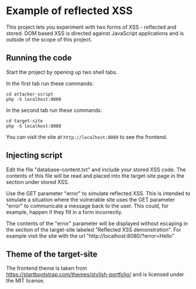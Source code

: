 # Example of reflected XSS

This project lets you experiment with two forms of XSS - reflected and stored.  DOM based XSS is directed against JavaScript applications and is outside of the scope of this project.

## Running the code

Start the project by opening up two shell tabs.

In the first tab run these commands:

    cd attacker-script
    php -S localhost:8000

In the second tab run these commands:

    cd target-site
    php -S localhost:8080

You can visit the site at `http://localhost:8080` to see the frontend.

## Injecting script

Edit the file "database-content.txt" and include your stored XSS code.  The contents of this file will be read and placed into the target-site page in the section under stored XSS.

Use the GET parameter "error" to simulate reflected XSS.  This is intended to simulate a situation where the vulnerable site uses the GET parameter "error" to communicate a message back to the user.  This could, for example, happen if they fill in a form incorrectly.

The contents of the "error" parameter will be displayed without escaping in the section of the target-site labeled "Reflected XSS demonstration".  For example visit the site with the url "http://localhost:8080/?error=Hello"

## Theme of the target-site

The frontend theme is taken from https://startbootstrap.com/themes/stylish-portfolio/ and is licensed under the MIT license.